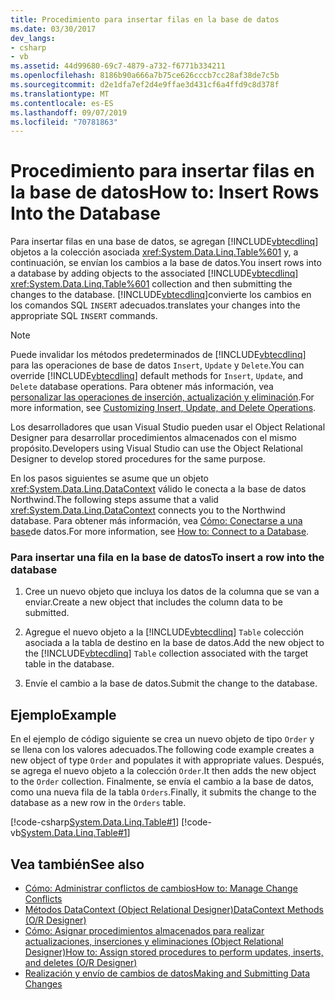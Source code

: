 ```yaml
---
title: Procedimiento para insertar filas en la base de datos
ms.date: 03/30/2017
dev_langs:
- csharp
- vb
ms.assetid: 44d99680-69c7-4879-a732-f6771b334211
ms.openlocfilehash: 8186b90a666a7b75ce626cccb7cc28af38de7c5b
ms.sourcegitcommit: d2e1dfa7ef2d4e9ffae3d431cf6a4ffd9c8d378f
ms.translationtype: MT
ms.contentlocale: es-ES
ms.lasthandoff: 09/07/2019
ms.locfileid: "70781863"
---
```

# <a name="how-to-insert-rows-into-the-database"></a><span data-ttu-id="f0a5d-102">Procedimiento para insertar filas en la base de datos</span><span class="sxs-lookup"><span data-stu-id="f0a5d-102">How to: Insert Rows Into the Database</span></span>

<span data-ttu-id="f0a5d-103">Para insertar filas en una base de datos, se agregan [!INCLUDE[vbtecdlinq](../../../../../../includes/vbtecdlinq-md.md)] objetos a la colección asociada <xref:System.Data.Linq.Table%601> y, a continuación, se envían los cambios a la base de datos.</span><span class="sxs-lookup"><span data-stu-id="f0a5d-103">You insert rows into a database by adding objects to the associated [!INCLUDE[vbtecdlinq](../../../../../../includes/vbtecdlinq-md.md)] <xref:System.Data.Linq.Table%601> collection and then submitting the changes to the database.</span></span> [!INCLUDE[vbtecdlinq](../../../../../../includes/vbtecdlinq-md.md)]<span data-ttu-id="f0a5d-104">convierte los cambios en los comandos SQL `INSERT` adecuados.</span><span class="sxs-lookup"><span data-stu-id="f0a5d-104">translates your changes into the appropriate SQL `INSERT` commands.</span></span>

> [!NOTE]
> <span data-ttu-id="f0a5d-105">Puede invalidar los métodos predeterminados de [!INCLUDE[vbtecdlinq](../../../../../../includes/vbtecdlinq-md.md)] para las operaciones de base de datos `Insert`, `Update` y `Delete`.</span><span class="sxs-lookup"><span data-stu-id="f0a5d-105">You can override [!INCLUDE[vbtecdlinq](../../../../../../includes/vbtecdlinq-md.md)] default methods for `Insert`, `Update`, and `Delete` database operations.</span></span> <span data-ttu-id="f0a5d-106">Para obtener más información, vea [personalizar las operaciones de inserción, actualización y eliminación](customizing-insert-update-and-delete-operations.md).</span><span class="sxs-lookup"><span data-stu-id="f0a5d-106">For more information, see [Customizing Insert, Update, and Delete Operations](customizing-insert-update-and-delete-operations.md).</span></span>
>
> <span data-ttu-id="f0a5d-107">Los desarrolladores que usan Visual Studio pueden usar el Object Relational Designer para desarrollar procedimientos almacenados con el mismo propósito.</span><span class="sxs-lookup"><span data-stu-id="f0a5d-107">Developers using Visual Studio can use the Object Relational Designer to develop stored procedures for the same purpose.</span></span>

<span data-ttu-id="f0a5d-108">En los pasos siguientes se asume que un objeto <xref:System.Data.Linq.DataContext> válido le conecta a la base de datos Northwind.</span><span class="sxs-lookup"><span data-stu-id="f0a5d-108">The following steps assume that a valid <xref:System.Data.Linq.DataContext> connects you to the Northwind database.</span></span> <span data-ttu-id="f0a5d-109">Para obtener más información, vea [Cómo: Conectarse a una base](how-to-connect-to-a-database.md)de datos.</span><span class="sxs-lookup"><span data-stu-id="f0a5d-109">For more information, see [How to: Connect to a Database](how-to-connect-to-a-database.md).</span></span>

### <a name="to-insert-a-row-into-the-database"></a><span data-ttu-id="f0a5d-110">Para insertar una fila en la base de datos</span><span class="sxs-lookup"><span data-stu-id="f0a5d-110">To insert a row into the database</span></span>

1. <span data-ttu-id="f0a5d-111">Cree un nuevo objeto que incluya los datos de la columna que se van a enviar.</span><span class="sxs-lookup"><span data-stu-id="f0a5d-111">Create a new object that includes the column data to be submitted.</span></span>

2. <span data-ttu-id="f0a5d-112">Agregue el nuevo objeto a la [!INCLUDE[vbtecdlinq](../../../../../../includes/vbtecdlinq-md.md)] `Table` colección asociada a la tabla de destino en la base de datos.</span><span class="sxs-lookup"><span data-stu-id="f0a5d-112">Add the new object to the [!INCLUDE[vbtecdlinq](../../../../../../includes/vbtecdlinq-md.md)] `Table` collection associated with the target table in the database.</span></span>

3. <span data-ttu-id="f0a5d-113">Envíe el cambio a la base de datos.</span><span class="sxs-lookup"><span data-stu-id="f0a5d-113">Submit the change to the database.</span></span>

## <a name="example"></a><span data-ttu-id="f0a5d-114">Ejemplo</span><span class="sxs-lookup"><span data-stu-id="f0a5d-114">Example</span></span>

<span data-ttu-id="f0a5d-115">En el ejemplo de código siguiente se crea un nuevo objeto de tipo `Order` y se llena con los valores adecuados.</span><span class="sxs-lookup"><span data-stu-id="f0a5d-115">The following code example creates a new object of type `Order` and populates it with appropriate values.</span></span> <span data-ttu-id="f0a5d-116">Después, se agrega el nuevo objeto a la colección `Order`.</span><span class="sxs-lookup"><span data-stu-id="f0a5d-116">It then adds the new object to the `Order` collection.</span></span> <span data-ttu-id="f0a5d-117">Finalmente, se envía el cambio a la base de datos, como una nueva fila de la tabla `Orders`.</span><span class="sxs-lookup"><span data-stu-id="f0a5d-117">Finally, it submits the change to the database as a new row in the `Orders` table.</span></span>

[!code-csharp[System.Data.Linq.Table#1](../../../../../../samples/snippets/csharp/VS_Snippets_Data/system.data.linq.table/cs/program.cs#1)]
[!code-vb[System.Data.Linq.Table#1](../../../../../../samples/snippets/visualbasic/VS_Snippets_Data/system.data.linq.table/vb/module1.vb#1)]

## <a name="see-also"></a><span data-ttu-id="f0a5d-118">Vea también</span><span class="sxs-lookup"><span data-stu-id="f0a5d-118">See also</span></span>

- [<span data-ttu-id="f0a5d-119">Cómo: Administrar conflictos de cambios</span><span class="sxs-lookup"><span data-stu-id="f0a5d-119">How to: Manage Change Conflicts</span></span>](how-to-manage-change-conflicts.md)
- [<span data-ttu-id="f0a5d-120">Métodos DataContext (Object Relational Designer)</span><span class="sxs-lookup"><span data-stu-id="f0a5d-120">DataContext Methods (O/R Designer)</span></span>](/visualstudio/data-tools/datacontext-methods-o-r-designer)
- [<span data-ttu-id="f0a5d-121">Cómo: Asignar procedimientos almacenados para realizar actualizaciones, inserciones y eliminaciones (Object Relational Designer)</span><span class="sxs-lookup"><span data-stu-id="f0a5d-121">How to: Assign stored procedures to perform updates, inserts, and deletes (O/R Designer)</span></span>](/visualstudio/data-tools/how-to-assign-stored-procedures-to-perform-updates-inserts-and-deletes-o-r-designer)
- [<span data-ttu-id="f0a5d-122">Realización y envío de cambios de datos</span><span class="sxs-lookup"><span data-stu-id="f0a5d-122">Making and Submitting Data Changes</span></span>](making-and-submitting-data-changes.md)
